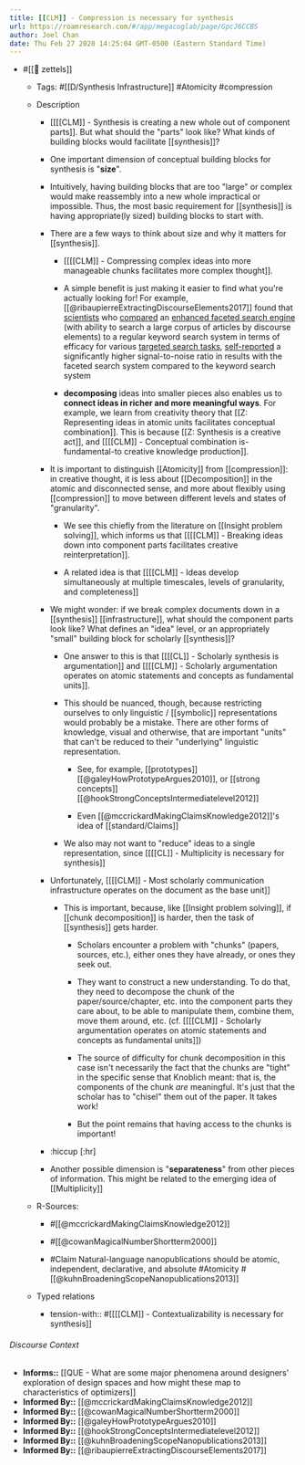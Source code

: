 ```yaml
---
title: [[CLM]] - Compression is necessary for synthesis
url: https://roamresearch.com/#/app/megacoglab/page/GpcJ6CCBS
author: Joel Chan
date: Thu Feb 27 2020 14:25:04 GMT-0500 (Eastern Standard Time)
---
```


- #[[🌲 zettels]]

    - Tags: #[[D/Synthesis Infrastructure]] #Atomicity #compression

    - Description

        - [[[[CLM]] - Synthesis is creating a new whole out of component parts]]. But what should the "parts" look like? What kinds of building blocks would facilitate [[synthesis]]?

        - One important dimension of conceptual building blocks for synthesis is "**size**".

        - Intuitively, having building blocks that are too "large" or complex would make reassembly into a new whole impractical or impossible. Thus, the most basic requirement for [[synthesis]] is having appropriate(ly sized) building blocks to start with.

        - There are a few ways to think about size and why it matters for [[synthesis]].

            - [[[[CLM]] - Compressing complex ideas into more manageable chunks facilitates more complex thought]].

            - A simple benefit is just making it easier to find what you're actually looking for! For example, [[@ribaupierreExtractingDiscourseElements2017]] found that [scientists](((U5aWHKxu9))) who [compared](((I_uXzCuyy))) an [enhanced faceted search engine](((5OAeQgh2B))) (with ability to search a large corpus of articles by discourse elements) to a regular keyword search system in terms of efficacy for various [targeted search tasks](((6HYDEe9e3))), [self-reported](((pDK5Rlynx))) a significantly higher signal-to-noise ratio in results with the faceted search system compared to the keyword search system

            - __decomposing__ ideas into smaller pieces also enables us to **connect ideas in richer and more meaningful ways**. For example, we learn from creativity theory that [[Z: Representing ideas in atomic units facilitates conceptual combination]]. This is because [[Z: Synthesis is a creative act]], and [[[[CLM]] - Conceptual combination is-fundamental-to creative knowledge production]].

        - It is important to distinguish [[Atomicity]] from [[compression]]: in creative thought, it is less about [[Decomposition]] in the atomic and disconnected sense, and more about flexibly using [[compression]] to move between different levels and states of "granularity".

            - We see this chiefly from the literature on [[Insight problem solving]], which informs us that [[[[CLM]] - Breaking ideas down into component parts facilitates creative reinterpretation]].

            - A related idea is that [[[[CLM]] - Ideas develop simultaneously at multiple timescales, levels of granularity, and completeness]]

        - We might wonder: if we break complex documents down in a [[synthesis]] [[infrastructure]], what should the component parts look like? What defines an "idea" level, or an appropriately "small" building block for scholarly [[synthesis]]?

            - One answer to this is that [[[[CL]] - Scholarly synthesis is argumentation]] and [[[[CLM]] - Scholarly argumentation operates on atomic statements and concepts as fundamental units]].

            - This should be nuanced, though, because restricting ourselves to only linguistic / [[symbolic]] representations would probably be a mistake. There are other forms of knowledge, visual and otherwise, that are important "units" that can't be reduced to their "underlying" linguistic representation.

                - See, for example, [[prototypes]] [[@galeyHowPrototypeArgues2010]], or [[strong concepts]] [[@hookStrongConceptsIntermediatelevel2012]]

                - Even [[@mccrickardMakingClaimsKnowledge2012]]'s idea of [[standard/Claims]]

            - We also may not want to "reduce" ideas to a single representation, since [[[[CL]] - Multiplicity is necessary for synthesis]]

        - Unfortunately, [[[[CLM]] - Most scholarly communication infrastructure operates on the document as the base unit]]

            - This is important, because, like [[Insight problem solving]], if [[chunk decomposition]] is harder, then the task of [[synthesis]] gets harder.

                - Scholars encounter a problem with "chunks" (papers, sources, etc.), either ones they have already, or ones they seek out.

                - They want to construct a new understanding. To do that, they need to decompose the chunk of the paper/source/chapter, etc. into the component parts they care about, to be able to manipulate them, combine them, move them around, etc. (cf. [[[[CLM]] - Scholarly argumentation operates on atomic statements and concepts as fundamental units]])

                - The source of difficulty for chunk decomposition in this case isn't necessarily the fact that the chunks are "tight" in the specific sense that Knoblich meant: that is, the components of the chunk *are* meaningful. It's just that the scholar has to "chisel" them out of the paper. It takes work!

                - But the point remains that having access to the chunks is important!

        - :hiccup [:hr]

        - Another possible dimension is "**separateness**" from other pieces of information. This might be related to the emerging idea of [[Multiplicity]]

    - R-Sources:

        - #[[@mccrickardMakingClaimsKnowledge2012]]

        - #[[@cowanMagicalNumberShortterm2000]]

        - #Claim Natural-language nanopublications should be atomic, independent, declarative, and absolute #Atomicity #[[@kuhnBroadeningScopeNanopublications2013]]

    - Typed relations

        - tension-with:: #[[[[CLM]] - Contextualizability is necessary for synthesis]]

###### Discourse Context

- **Informs::** [[QUE - What are some major phenomena around designers' exploration of design spaces and how might these map to characteristics of optimizers]]
- **Informed By::** [[@mccrickardMakingClaimsKnowledge2012]]
- **Informed By::** [[@cowanMagicalNumberShortterm2000]]
- **Informed By::** [[@galeyHowPrototypeArgues2010]]
- **Informed By::** [[@hookStrongConceptsIntermediatelevel2012]]
- **Informed By::** [[@kuhnBroadeningScopeNanopublications2013]]
- **Informed By::** [[@ribaupierreExtractingDiscourseElements2017]]
